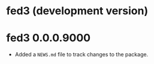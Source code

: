 # fed3 (development version)

# fed3 0.0.0.9000

* Added a `NEWS.md` file to track changes to the package.
